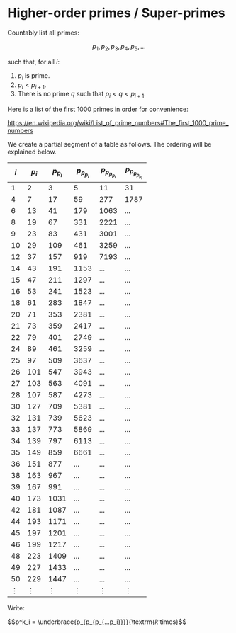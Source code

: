 # Higher-order primes / Super-primes

Countably list all primes:

$$p_1, p_2, p_3, p_4, p_5, \ldots$$

such that, for all $i$:

1. $p_i$ is prime.
2. $p_i < p_{i+1}$.
3. There is no prime $q$ such that $p_i < q < p_{i+1}$.

Here is a list of the first 1000 primes in order for convenience:

https://en.wikipedia.org/wiki/List_of_prime_numbers#The_first_1000_prime_numbers

We create a partial segment of a table as follows. The ordering will be explained below.

| $i$ | $p_i$ | $p_{p_i}$ | $p_{p_{p_i}}$ | $p_{p_{p_{p_i}}}$ | $p_{p_{p_{p_{p_i}}}}$  |
|-----|-------|-------------|--------------|-------------------|------------------------|
| 1   | 2     | 3           | 5            | 11                | 31                     |
| 4   | 7     | 17          | 59           | 277               | 1787                   |
| 6   | 13    | 41          | 179          | 1063              | ...                    |
| 8   | 19    | 67          | 331          | 2221              | ...                    |
| 9   | 23    | 83          | 431          | 3001              | ...                    |
| 10  | 29    | 109         | 461          | 3259              | ...                    |
| 12  | 37    | 157         | 919          | 7193              | ...                    |
| 14  | 43    | 191         | 1153         | ...               | ...                    |
| 15  | 47    | 211         | 1297         | ...               | ...                    |
| 16  | 53    | 241         | 1523         | ...               | ...                    |
| 18  | 61    | 283         | 1847         | ...               | ...                    |
| 20  | 71    | 353         | 2381         | ...               | ...                    |
| 21  | 73    | 359         | 2417         | ...               | ...                    |
| 22  | 79    | 401         | 2749         | ...               | ...                    |
| 24  | 89    | 461         | 3259         | ...               | ...                    |
| 25  | 97    | 509         | 3637         | ...               | ...                    |
| 26  | 101   | 547         | 3943         | ...               | ...                    |
| 27  | 103   | 563         | 4091         | ...               | ...                    |
| 28  | 107   | 587         | 4273         | ...               | ...                    |
| 30  | 127   | 709         | 5381         | ...               | ...                    |
| 32  | 131   | 739         | 5623         | ...               | ...                    |
| 33  | 137   | 773         | 5869         | ...               | ...                    |
| 34  | 139   | 797         | 6113         | ...               | ...                    |
| 35  | 149   | 859         | 6661         | ...               | ...                    |
| 36  | 151   | 877         | ...          | ...               | ...                    |
| 38  | 163   | 967         | ...          | ...               | ...                    |
| 39  | 167   | 991         | ...          | ...               | ...                    |
| 40  | 173   | 1031        | ...          | ...               | ...                    |
| 42  | 181   | 1087        | ...          | ...               | ...                    |
| 44  | 193   | 1171        | ...          | ...               | ...                    |
| 45  | 197   | 1201        | ...          | ...               | ...                    |
| 46  | 199   | 1217        | ...          | ...               | ...                    |
| 48  | 223   | 1409        | ...          | ...               | ...                    |
| 49  | 227   | 1433        | ...          | ...               | ...                    |
| 50  | 229   | 1447        | ...          | ...               | ...                    |
| $\vdots$ | $\vdots$ | $\vdots$ | $\vdots$ | $\vdots$ | $\vdots$ |

Write:

$$p^k_i = \underbrace{p_{p_{p_{...p_i}}}}{\textrm{$k$ times}$$
